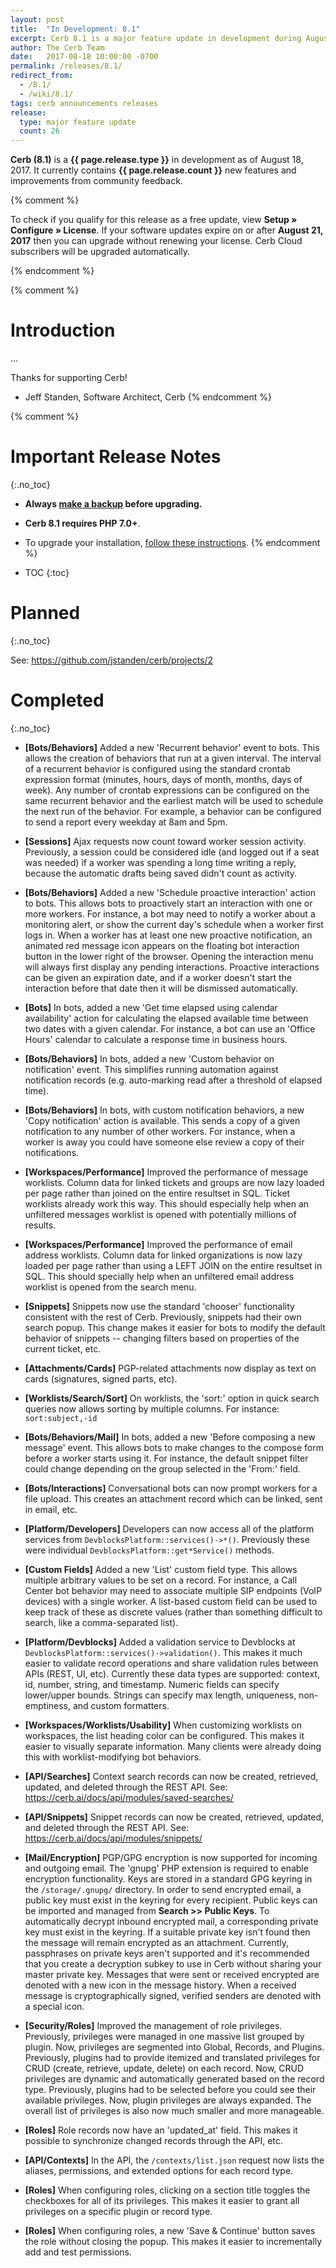 ```yaml
---
layout: post
title:  "In Development: 8.1"
excerpt: Cerb 8.1 is a major feature update in development during August 2017 with 26+ improvements from community feedback.
author: The Cerb Team
date:   2017-08-18 10:00:00 -0700
permalink: /releases/8.1/
redirect_from:
  - /8.1/
  - /wiki/8.1/
tags: cerb announcements releases
release:
  type: major feature update
  count: 26
---
```


**Cerb (8.1)** is a **{{ page.release.type }}** in development as of August 18, 2017.  It currently contains **{{ page.release.count }}** new features and improvements from community feedback.

{% comment %}
<div class="cerb-box note">
	<p>
		To check if you qualify for this release as a free update, view <b>Setup &raquo; Configure &raquo; License</b>. If your software updates expire on or after <b>August 21, 2017</b> then you can upgrade without renewing your license.  Cerb Cloud subscribers will be upgraded automatically.
	</p>
</div>
{% endcomment %}

{% comment %}
# Introduction
...

Thanks for supporting Cerb!

- Jeff Standen, Software Architect, Cerb
{% endcomment %}

{% comment %}
# Important Release Notes
{:.no_toc}

* **Always [make a backup](/docs/backups) before upgrading.**

* **Cerb 8.1 requires PHP 7.0+**.

* To upgrade your installation, [follow these instructions](/docs/upgrading).
{% endcomment %}

* TOC
{:toc}

# Planned
{:.no_toc}

See: <https://github.com/jstanden/cerb/projects/2>

# Completed
{:.no_toc}

* **[Bots/Behaviors]** Added a new 'Recurrent behavior' event to bots. This allows the creation of behaviors that run at a given interval. The interval of a recurrent behavior is configured using the standard crontab expression format (minutes, hours, days of month, months, days of week). Any number of crontab expressions can be configured on the same recurrent behavior and the earliest match will be used to schedule the next run of the behavior. For example, a behavior can be configured to send a report every weekday at 8am and 5pm.

* **[Sessions]** Ajax requests now count toward worker session activity. Previously, a session could be considered idle (and logged out if a seat was needed) if a worker was spending a long time writing a reply, because the automatic drafts being saved didn't count as activity.

* **[Bots/Behaviors]** Added a new 'Schedule proactive interaction' action to bots. This allows bots to proactively start an interaction with one or more workers. For instance, a bot may need to notify a worker about a monitoring alert, or show the current day's schedule when a worker first logs in. When a worker has at least one new proactive notification, an animated red message icon appears on the floating bot interaction button in the lower right of the browser. Opening the interaction menu will always first display any pending interactions. Proactive interactions can be given an expiration date, and if a worker doesn't start the interaction before that date then it will be dismissed automatically.

* **[Bots]** In bots, added a new 'Get time elapsed using calendar availability' action for calculating the elapsed available time between two dates with a given calendar. For instance, a bot can use an 'Office Hours' calendar to calculate a response time in business hours.

* **[Bots/Behaviors]** In bots, added a new 'Custom behavior on notification' event. This simplifies running automation against notification records (e.g. auto-marking read after a threshold of elapsed time).

* **[Bots/Behaviors]** In bots, with custom notification behaviors, a new 'Copy notification' action is available. This sends a copy of a given notification to any number of other workers. For instance, when a worker is away you could have someone else review a copy of their notifications.

* **[Workspaces/Performance]** Improved the performance of message worklists. Column data for linked tickets and groups are now lazy loaded per page rather than joined on the entire resultset in SQL. Ticket worklists already work this way.  This should especially help when an unfiltered messages worklist is opened with potentially millions of results.

* **[Workspaces/Performance]** Improved the performance of email address worklists. Column data for linked organizations is now lazy loaded per page rather than using a LEFT JOIN on the entire resultset in SQL. This should specially help when an unfiltered email address worklist is opened from the search menu.

* **[Snippets]** Snippets now use the standard 'chooser' functionality consistent with the rest of Cerb. Previously, snippets had their own search popup. This change makes it easier for bots to modify the default behavior of snippets -- changing filters based on properties of the current ticket, etc.

* **[Attachments/Cards]** PGP-related attachments now display as text on cards (signatures, signed parts, etc).

* **[Worklists/Search/Sort]** On worklists, the 'sort:' option in quick search queries now allows sorting by multiple columns. For instance: `sort:subject,-id`

* **[Bots/Behaviors/Mail]** In bots, added a new 'Before composing a new message' event. This allows bots to make changes to the compose form before a worker starts using it. For instance, the default snippet filter could change depending on the group selected in the 'From:' field.

* **[Bots/Interactions]** Conversational bots can now prompt workers for a file upload. This creates an attachment record which can be linked, sent in email, etc.

* **[Platform/Developers]** Developers can now access all of the platform services from `DevblocksPlatform::services()->*()`. Previously these were individual `DevblocksPlatform::get*Service()` methods.

* **[Custom Fields]** Added a new 'List' custom field type. This allows multiple arbitrary values to be set on a record. For instance, a Call Center bot behavior may need to associate multiple SIP endpoints (VoIP devices) with a single worker. A list-based custom field can be used to keep track of these as discrete values (rather than something difficult to search, like a comma-separated list).

* **[Platform/Devblocks]** Added a validation service to Devblocks at `DevblocksPlatform::services()->validation()`. This makes it much easier to validate record operations and share validation rules between APIs (REST, UI, etc). Currently these data types are supported: context, id, number, string, and timestamp. Numeric fields can specify lower/upper bounds. Strings can specify max length, uniqueness, non-emptiness, and custom formatters.

* **[Workspaces/Worklists/Usability]** When customizing worklists on workspaces, the list heading color can be configured. This makes it easier to visually separate information. Many clients were already doing this with worklist-modifying bot behaviors.

* **[API/Searches]** Context search records can now be created, retrieved, updated, and deleted through the REST API.  See: <https://cerb.ai/docs/api/modules/saved-searches/>

* **[API/Snippets]** Snippet records can now be created, retrieved, updated, and deleted through the REST API.  See: <https://cerb.ai/docs/api/modules/snippets/>

* **[Mail/Encryption]** PGP/GPG encryption is now supported for incoming and outgoing email. The 'gnupg' PHP extension is required to enable encryption functionality.  Keys are stored in a standard GPG keyring in the `/storage/.gnupg/` directory. In order to send encrypted email, a public key must exist in the keyring for every recipient. Public keys can be imported and managed from **Search >> Public Keys**. To automatically decrypt inbound encrypted mail, a corresponding private key must exist in the keyring. If a suitable private key isn't found then the message will remain encrypted as an attachment. Currently, passphrases on private keys aren't supported and it's recommended that you create a decryption subkey to use in Cerb without sharing your master private key. Messages that were sent or received encrypted are denoted with a new icon in the message history. When a received message is cryptographically signed, verified senders are denoted with a special icon.

* **[Security/Roles]** Improved the management of role privileges. Previously, privileges were managed in one massive list grouped by plugin. Now, privileges are segmented into Global, Records, and Plugins.  Previously, plugins had to provide itemized and translated privileges for CRUD (create, retrieve, update, delete) on each record. Now, CRUD privileges are dynamic and automatically generated based on the record type. Previously, plugins had to be selected before you could see their available privileges. Now, plugin privileges are always expanded. The overall list of privileges is also now much smaller and more manageable.

* **[Roles]** Role records now have an 'updated_at' field. This makes it possible to synchronize changed records through the API, etc.

* **[API/Contexts]** In the API, the `/contexts/list.json` request now lists the aliases, permissions, and extended options for each record type.

* **[Roles]** When configuring roles, clicking on a section title toggles the checkboxes for all of its privileges. This makes it easier to grant all privileges on a specific plugin or record type.

* **[Roles]** When configuring roles, a new 'Save & Continue' button saves the role without closing the popup. This makes it easier to incrementally add and test permissions.
